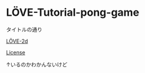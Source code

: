 # LÖVE-Tutorial-pong-game

タイトルの通り

[LÖVE-2d](https://github.com/love2d/love)

[License](./license)

↑いるのかわかんないけど